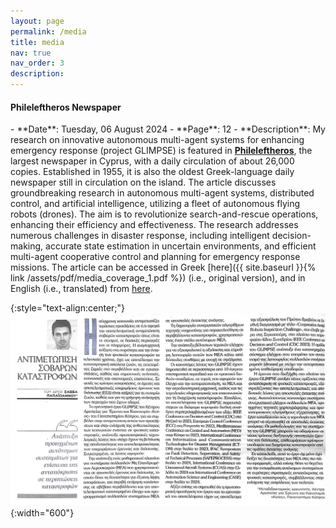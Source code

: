 ```yaml
---
layout: page
permalink: /media
title: media
nav: true
nav_order: 3
description:
---
```


<h4>Phileleftheros Newspaper</h4>
- **Date**: Tuesday, 06 August 2024
- **Page**: 12
- **Description**: My research on innovative autonomous multi-agent systems for enhancing emergency response (project GLIMPSE) is featured in <b><a href="https://www.philenews.com" target="_blank">Phileleftheros</a></b>, the largest newspaper in Cyprus, with a daily circulation of about 26,000 copies. Established in 1955, it is also the oldest Greek-language daily newspaper still in circulation on the island. The article discusses groundbreaking research in autonomous multi-agent systems, distributed control, and artificial intelligence, utilizing a fleet of autonomous flying robots (drones). The aim is to revolutionize search-and-rescue operations, enhancing their efficiency and effectiveness. The research addresses numerous challenges in disaster response, including intelligent decision-making, accurate state estimation in uncertain environments, and efficient multi-agent cooperative control and planning for emergency response missions. The article can be accessed in Greek [here]({{ site.baseurl }}{% link /assets/pdf/media_coverage_1.pdf %})  (i.e., original version), and in English (i.e., translated) from <a href="https://www.kios.ucy.ac.cy/glimpse-innovative-autonomous-multi-agent-systems-for-enhancing-emergency-response/" target="_blank">here</a>.


{:style="text-align:center;"}
![Phileleftheros](/assets/img/Phileleftheros_1.jpg){:width="600"}
